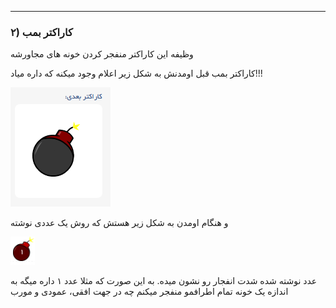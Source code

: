 ---

### ۲) کاراکتر بمب

وظیفه این کاراکتر منفجر کردن خونه های مجاورشه

کاراکتر بمب قبل اومدنش به شکل زیر اعلام وجود میکنه که داره میاد!!!

![bomb next char](../../../_assets/images/characters/bomb-next-char.png)

و هنگام اومدن به شکل زیر هستش که روش یک عددی نوشته

![bomb comming](../../../_assets/images/characters/bomb-comming.png)

عدد نوشته شده شدت انفجار رو نشون میده. به این صورت که مثلا عدد ۱ داره میگه به اندازه یک خونه تمام اطرافمو منفجر میکنم چه در جهت افقی، عمودی و مورب
